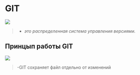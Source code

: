 # GIT 
![](https://1.bp.blogspot.com/-QOv8t_6ltJ8/XTFmY5l_8cI/AAAAAAAAS8Q/RhsLE4RN1bAnLJy7nDcfksAQVwEvF90eQCLcBGAs/s1600/gitcommandslinuxguru.png)

>- *это распределенная система управления версиями.*

## Принцып работы GIT
![](https://thumb.tildacdn.com/tild3636-3131-4637-b862-656532323637/-/format/webp/Smartiqa_git_branche.png)
>-GIT сохраняет файл отдельно от изменений
